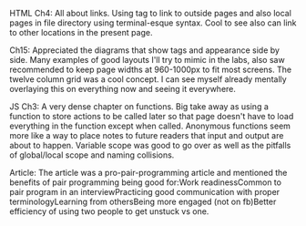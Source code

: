 HTML Ch4: All about links. Using <a> tag to link to outside pages and also local pages in file directory using terminal-esque syntax. Cool to see also can link to other locations in the present page.

Ch15: Appreciated the diagrams that show tags and appearance side by side. Many examples of good layouts I'll try to mimic in the labs, also saw recommended to keep page widths at 960-1000px to fit most screens. The twelve column grid was a cool concept. I can see myself already mentally overlaying this on everything now and seeing it everywhere.

JS Ch3: A very dense chapter on functions. Big take away as using a function to store actions to be called later so that page doesn't have to load everything in the function except when called. Anonymous functions seem more like a way to place notes to future readers that input and output are about to happen. Variable scope was good to go over as well as the pitfalls of global/local scope and naming collisions.

Article: The article was a pro-pair-programming article and mentioned the benefits of pair programming being good for:Work readinessCommon to pair program in an interviewPracticing good communication with proper terminologyLearning from othersBeing more engaged (not on fb)Better efficiency of using two people to get unstuck vs one.
